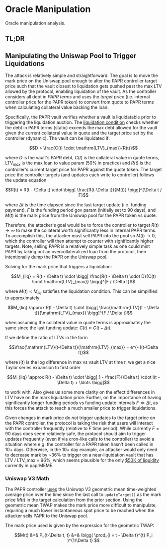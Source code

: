 # Oracle Manipulation

Oracle manipulation analysis.

## TL;DR


## Manipulating the Uniswap Pool to Trigger Liquidations

The attack is relatively simple and straightforward. The goal is to move the mark price on the Uniswap pool
enough to alter the PAPR controller target price such that the vault closest to liquidation gets pushed past the max LTV
allowed by the protocol, enabling liquidation of the vault. As the controller considers
all debt *in PAPR terms* and uses the *target price* (i.e. internal controller price for the PAPR token) to
convert from quote to PAPR terms when calculating collateral value backing the loan.

Specifically, the PAPR vault verifies whether a vault is liquidatable prior to triggering the liquidation auction.
The [liquidation condition](https://github.com/with-backed/papr/blob/master/src/PaprController.sol#L337)
checks whether the debt in PAPR terms (static) exceeds the max debt allowed for the vault
given the current collateral value in quote and the target price set by the controller
(dynamic). The vault can be liquidated if:

```math
D > \frac{C(t) \cdot \mathrm{LTV}_{max}}{R(t)}
```

where $D$ is the vault's PAPR debt, $C(t)$ is the collateral value in quote terms, $\mathrm{LTV}_{max}$ is the
max loan to value param (50\% in practice) and $R(t)$ is the controller's current target price
for PAPR against the quote token. The target price the controller targets (and updates each write to controller)
follows the update equation

```math
R(t) = R(t - \Delta t) \cdot \bigg[ \frac{R(t-\Delta t)}{M(t)} \bigg]^{\Delta t / F}
```

where $\Delta t$ is the time elapsed since the last target update (i.e. funding payment),
$F$ is the funding period gov param (initially set to 90 days), and $M(t)$ is the mark price
from the Uniswap pool for the PAPR token vs quote.

Therefore, the attacker's goal would be to force the controller to target $R(t) \to \infty$ to make the collateral
worth significantly less in internal PAPR terms. To accomplish this, the attacker must sell PAPR into the pool so $M(t) \to 0$,
which the controller will then attempt to counter with significantly higher targets. Note, selling PAPR is a
relatively simple task as one could mint PAPR by taking out an overcollateralized loan from the protocol, then intentionally
dump the PAPR on the Uniswap pool.

Solving for the mark price that triggers a liquidation:

```math
M_{liq} = R(t - \Delta t) \cdot \bigg[ \frac{R(t - \Delta t) \cdot D}{C(t) \cdot \mathrm{LTV}_{max}} \bigg]^{F / \Delta t}
```

where $M(t) < M_{liq}$ satisfies the liquidation condition. This can be simplified to approximately

```math
M_{liq} \approx R(t - \Delta t) \cdot \bigg[ \frac{\mathrm{LTV}(t - \Delta t)}{\mathrm{LTV}_{max}} \bigg]^{F / \Delta t}
```

when assuming the collateral value in quote terms is approximately the same since the last funding update: $C(t) \approx C(t-\Delta t)$.

If we define the ratio of LTVs in the form

```math
\frac{\mathrm{LTV}(t-\Delta t)}{\mathrm{LTV}_{max}} = e^{- l(t-\Delta t)}
```

where $l(t)$ is the log difference in max vs vault LTV at time $t$, we get a nice Taylor series expansion to first order

```math
M_{liq} \approx R(t - \Delta t) \cdot \bigg[ 1 - \frac{F}{\Delta t} \cdot l(t - \Delta t) + \ldots \bigg]
```

to work with. Also gives us some more clarity on the effect differences in LTV have on the mark liquidation price. Further,
on the importance of having significantly longer funding periods vs funding update intervals $F \gg \Delta t$, as this forces
the attack to reach a much smaller price to trigger liquidations.

Given changes in mark price do *not* trigger updates to the target price on the PAPR controller, the protocol is taking the
risk that users will interact with the controller frequently (relative to $F$ time period). While currently $F = 90$ days does seem
relatively safe, the protocol should aim to trigger updates frequently (even if via cron-like calls to the controller)
to avoid a situation where e.g. the controller for a PAPR token hasn't been called in 10+ days. Otherwise, in the 10+ day example,
an attacker would only need to decrease mark by ~36% to trigger on a near-liquidation vault that has LTV / LTV_max = 96%, which seems plausible
for the only [$50K of liquidity](https://papr.wtf/tokens/paprMeme/lp) currently in paprMEME.


### Uniswap V3 Math

The PAPR controller [uses](https://github.com/with-backed/papr/blob/master/src/UniswapOracleFundingRateController.sol#L144) the Uniswap V3
geometric mean time-weighted average price over the time since the last call to `updateTarget()` as the mark price $M(t)$ in the target calculation
from the prior section. Using the geometric mean TWAP makes the mark price more difficult to manipulate, requiring a much lower
instantaneous spot price to be reached when the attacker sells PAPR to the Uniswap pool.

The mark price used is given by the expression for the geometric TWAP:

```math
M(t) &=& P_{t-\Delta t, t}
     &=& \bigg( \prod_{i = t - \Delta t}^{t} P_i )^{1/\Delta t}   
```



